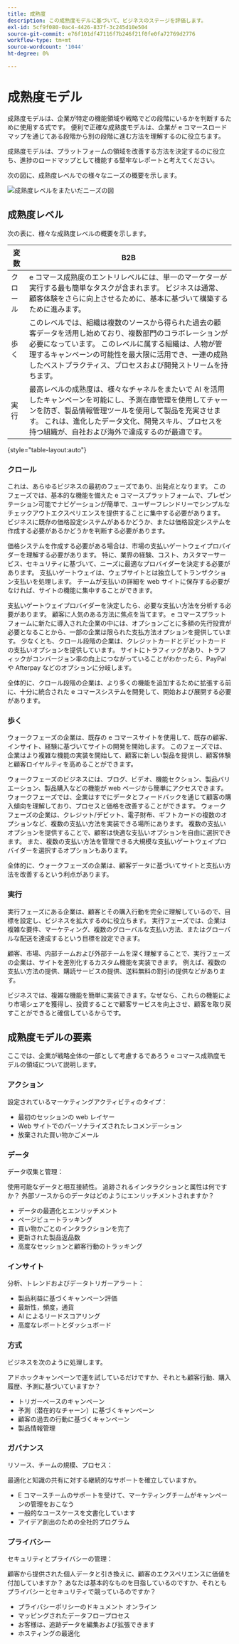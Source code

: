 ```yaml
---
title: 成熟度
description: この成熟度モデルに基づいて、ビジネスのステージを評価します。
exl-id: 5cf9f080-0ac4-4426-837f-3c245d10e504
source-git-commit: e76f101df47116f7b246f21f0fe0fa72769d2776
workflow-type: tm+mt
source-wordcount: '1044'
ht-degree: 0%

---
```


# 成熟度モデル

成熟度モデルは、企業が特定の機能領域や戦略でどの段階にいるかを判断するために使用する式です。 便利で正確な成熟度モデルは、企業が e コマースロードマップを通じてある段階から別の段階に進む方法を理解するのに役立ちます。

成熟度モデルは、プラットフォームの領域を改善する方法を決定するのに役立ち、進捗のロードマップとして機能する堅牢なレポートと考えてください。

次の図に、成熟度レベルでの様々なニーズの概要を示します。

![成熟度レベルをまたいだニーズの図](../../assets/playbooks/maturity-levels.png)

## 成熟度レベル

次の表に、様々な成熟度レベルの概要を示します。

| 変数 | B2B |
-----------|----------|
| クロール | e コマース成熟度のエントリレベルには、単一のマーケターが実行する最も簡単なタスクが含まれます。 ビジネスは通常、顧客体験をさらに向上させるために、基本に基づいて構築するために進みます。 |
| 歩く | このレベルでは、組織は複数のソースから得られた過去の顧客データを活用し始めており、複数部門のコラボレーションが必要になっています。  このレベルに属する組織は、人物が管理するキャンペーンの可能性を最大限に活用でき、一連の成熟したベストプラクティス、プロセスおよび開発ストリームを持ちます。 |
| 実行 | 最高レベルの成熟度は、様々なチャネルをまたいで AI を活用したキャンペーンを可能にし、予測在庫管理を使用してチャーンを防ぎ、製品情報管理ツールを使用して製品を充実させます。 これは、進化したデータ文化、開発スキル、プロセスを持つ組織が、自社および海外で達成するのが最適です。 |

{style="table-layout:auto"}

### クロール

これは、あらゆるビジネスの最初のフェーズであり、出発点となります。 このフェーズでは、基本的な機能を備えた e コマースプラットフォームで、プレゼンテーション可能でナビゲーションが簡単で、ユーザーフレンドリーでシンプルなチェックアウトエクスペリエンスを提供することに集中する必要があります。 ビジネスに既存の価格設定システムがあるかどうか、または価格設定システムを作成する必要があるかどうかを判断する必要があります。

価格システムを作成する必要がある場合は、市場の支払いゲートウェイプロバイダーを理解する必要があります。 特に、業界の経験、コスト、カスタマーサービス、セキュリティに基づいて、ニーズに最適なプロバイダーを決定する必要があります。 支払いゲートウェイは、ウェブサイトとは独立してトランザクション支払いを処理します。 チームが支払いの詳細を web サイトに保存する必要がなければ、サイトの機能に集中することができます。

支払いゲートウェイプロバイダーを決定したら、必要な支払い方法を分析する必要があります。 顧客に人気のある方法に焦点を当てます。 e コマースプラットフォームに新たに導入された企業の中には、オプションごとに多額の先行投資が必要となることから、一部の企業は限られた支払方法オプションを提供しています。 少なくとも、クロール段階の企業は、クレジットカードとデビットカードの支払いオプションを提供しています。 サイトにトラフィックがあり、トラフィックがコンバージョン率の向上につながっていることがわかったら、PayPal や Afterpay などのオプションに分岐します。

全体的に、クロール段階の企業は、より多くの機能を追加するために拡張する前に、十分に統合された e コマースシステムを開発して、開始および展開する必要があります。

### 歩く

ウォークフェーズの企業は、既存の e コマースサイトを使用して、既存の顧客、インサイト、経験に基づいてサイトの開発を開始します。 このフェーズでは、企業はより複雑な機能の実装を開始して、顧客に新しい製品を提供し、顧客体験と顧客ロイヤルティを高めることができます。

ウォークフェーズのビジネスには、ブログ、ビデオ、機能セクション、製品バリエーション、製品購入などの機能が web ページから簡単にアクセスできます。 ウォークフェーズでは、企業はすでにデータとフィードバックを通じて顧客の購入傾向を理解しており、プロセスと価格を改善することができます。 ウォークフェーズの企業は、クレジット/デビット、電子財布、ギフトカードの複数のオプションなど、複数の支払い方法を実装できる場所にあります。 複数の支払いオプションを提供することで、顧客は快適な支払いオプションを自由に選択できます。 また、複数の支払い方法を管理できる大規模な支払いゲートウェイプロバイダーを選択するオプションもあります。

全体的に、ウォークフェーズの企業は、顧客データに基づいてサイトと支払い方法を改善するという利点があります。

### 実行

実行フェーズにある企業は、顧客とその購入行動を完全に理解しているので、目標を設定し、ビジネスを拡大するのに役立ちます。 実行フェーズでは、企業は複雑な要件、マーケティング、複数のグローバルな支払い方法、またはグローバルな配送を達成するという目標を設定できます。

顧客、市場、内部チームおよび外部チームを深く理解することで、実行フェーズの企業は、サイトを差別化するカスタム機能を実装できます。 例えば、複数の支払い方法の提供、購読サービスの提供、送料無料の割引の提供などがあります。

ビジネスでは、複雑な機能を簡単に実装できます。なぜなら、これらの機能により市場シェアを獲得し、投資することで顧客サービスを向上させ、顧客を取り戻すことができると確信しているからです。

## 成熟度モデルの要素

ここでは、企業が戦略全体の一部として考慮するであろう e コマース成熟度モデルの領域について説明します。

### アクション

設定されているマーケティングアクティビティのタイプ：

- 最初のセッションの web レイヤー
- Web サイトでのパーソナライズされたレコメンデーション
- 放棄された買い物かごメール

### データ

データ収集と管理：

使用可能なデータと相互接続性。 追跡されるインタラクションと属性は何ですか？ 外部ソースからのデータはどのようにエンリッチメントされますか？

- データの最適化とエンリッチメント
- ページビュートラッキング
- 買い物かごとのインタラクションを完了
- 更新された製品返品数
- 高度なセッションと顧客行動のトラッキング

### インサイト

分析、トレンドおよびデータトリガーアラート：

- 製品利益に基づくキャンペーン評価
- 最新性，頻度，通貨
- AI によるリードスコアリング
- 高度なレポートとダッシュボード

### 方式

ビジネスを次のように処理します。

アドホックキャンペーンで運を試しているだけですか、それとも顧客行動、購入履歴、予測に基づいていますか？

- トリガーベースのキャンペーン
- 予測（潜在的なチャーン）に基づくキャンペーン
- 顧客の過去の行動に基づくキャンペーン
- 製品情報管理

### ガバナンス

リソース、チームの規模、プロセス：

最適化と知識の共有に対する継続的なサポートを確立していますか。

- E コマースチームのサポートを受けて、マーケティングチームがキャンペーンの管理をおこなう
- 一般的なユースケースを文書化しています
- アイデア創出のための全社的プログラム

### プライバシー

セキュリティとプライバシーの管理：

顧客から提供された個人データと引き換えに、顧客のエクスペリエンスに価値を付加していますか？ あなたは基本的なものを目指しているのですか、それともプライバシーとセキュリティで競っているのですか？

- プライバシーポリシーのドキュメント オンライン
- マッピングされたデータフロープロセス
- お客様は、追跡データを編集および拡張できます
- ホスティングの最適化
